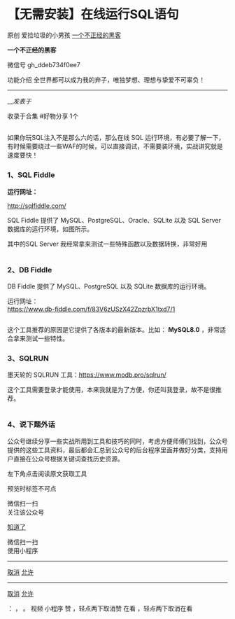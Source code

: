 #  【无需安装】在线运行SQL语句

原创 爱捡垃圾的小男孩  [ 一个不正经的黑客 ](javascript:void\(0\);)

**一个不正经的黑客** ![]()

微信号 gh_ddeb734f0ee7

功能介绍 全世界都可以成为我的弃子，唯独梦想、理想与挚爱不可辜负！

____

___发表于_

收录于合集 #好物分享 1个

##

如果你玩SQL注入不是那么六的话，那么在线 SQL
运行环境，有必要了解一下，有时候需要绕过一些WAF的时候，可以直接调试，不需要装环境，实战讲究就是速度要快！

### 1、SQL Fiddle

**运行网址：**

http://sqlfiddle.com/

SQL Fiddle 提供了 MySQL、PostgreSQL、Oracle、SQLite 以及 SQL Server 数据库的运行环境，如图所示。

其中的SQL Server 我经常拿来测试一些特殊函数以及数据转换，非常好用

![]()

### 2、DB Fiddle

DB Fiddle 提供了 MySQL、PostgreSQL 以及 SQLite 数据库的运行环境。

运行网址：  
https://www.db-fiddle.com/f/83V6zUSzX42ZpzrbX1txd7/1

![]()

这个工具推荐的原因是它提供了各版本的最新版本。比如： **MySQL8.0** ，非常适合拿来测试一些特性。

### 3、SQLRUN

墨天轮的 SQLRUN 工具：https://www.modb.pro/sqlrun/

这个工具需要登录才能使用，本来我就是为了方便，你还叫我登录，故不是很推荐。

![]()

### 4、说下题外话

公众号继续分享一些实战所用到工具和技巧的同时，考虑方便师傅们找到，公众号提供的这些工具资料，最后都会汇总到公众号的后台程序里面并做好分类，支持用户直接在公众号根据关键词查找历史资源。  

左下角点击阅读原文获取工具

预览时标签不可点

微信扫一扫  
关注该公众号

[知道了](javascript:;)

微信扫一扫  
使用小程序

****

[取消](javascript:void\(0\);) [允许](javascript:void\(0\);)

****

[取消](javascript:void\(0\);) [允许](javascript:void\(0\);)

： ， 。   视频 小程序 赞 ，轻点两下取消赞 在看 ，轻点两下取消在看

